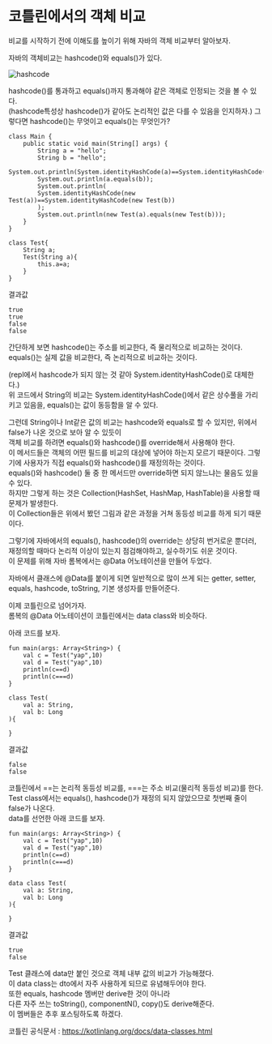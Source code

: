 코틀린에서의 객체 비교
======================
비교를 시작하기 전에 이해도를 높이기 위해 자바의 객체 비교부터 알아보자.  

자바의 객체비교는 hashcode()와 equals()가 있다.  

![hashcode](https://user-images.githubusercontent.com/76764942/129033950-61fad4fd-d131-4fa1-89ca-8112462c0a86.png)  

hashcode()를 통과하고 equals()까지 통과해야 같은 객체로 인정되는 것을 볼 수 있다.  
(hashcode특성상 hashcode()가 같아도 논리적인 값은 다를 수 있음을 인지하자.)
그렇다면 hashcode()는 무엇이고 equals()는 무엇인가?  

    class Main {
        public static void main(String[] args) {
            String a = "hello";
            String b = "hello";
            System.out.println(System.identityHashCode(a)==System.identityHashCode(b));
            System.out.println(a.equals(b));
            System.out.println(
            System.identityHashCode(new Test(a))==System.identityHashCode(new Test(b))
            );
            System.out.println(new Test(a).equals(new Test(b)));
        }
    }

    class Test{
        String a;
        Test(String a){
            this.a=a;
        }
    }  

결과값  

    true
    true
    false
    false

간단하게 보면 hashcode()는 주소를 비교한다, 즉 물리적으로 비교하는 것이다.   
equals()는 실제 값을 비교한다, 즉 논리적으로 비교하는 것이다.   

(repl에서 hashcode가 되지 않는 것 같아 System.identityHashCode()로 대체한다.)  
위 코드에서 String의 비교는 System.identityHashCode()에서 같은 상수풀을 가리키고 있음을, equals()는 값이 동등함을 알 수 있다.  

그런데 String이나 Int같은 값의 비교는 hashcode와 equals로 할 수 있지만, 위에서 false가 나온 것으로 보아 알 수 있듯이  
객체 비교를 하려면 equals()와 hashcode()를 override해서 사용해야 한다.  
이 메서드들은 객체의 어떤 필드를 비교의 대상에 넣어야 하는지 모르기 때문이다. 그렇기에 사용자가 직접 equals()와 hashcode()를 재정의하는 것이다.  
equals()와 hashcode() 둘 중 한 메서드만 override하면 되지 않느냐는 물음도 있을 수 있다.  
하지만 그렇게 하는 것은 Collection(HashSet, HashMap, HashTable)을 사용할 때 문제가 발생한다.  
이 Collection들은 위에서 봤던 그림과 같은 과정을 거쳐 동등성 비교를 하게 되기 때문이다.  

그렇기에 자바에서의 equals(), hashcode()의 override는 상당히 번거로운 뿐더러, 재정의할 때마다 논리적 이상이 있는지 점검해야하고, 실수하기도 쉬운 것이다.  
이 문제를 위해 자바 롬복에서는 @Data 어노테이션을 만들어 두었다.  

자바에서 클래스에 @Data를 붙이게 되면 일반적으로 많이 쓰게 되는 getter, setter, equals, hashcode, toString, 기본 생성자를 만들어준다.

이제 코틀린으로 넘어가자.  
롬복의 @Data 어노테이션이 코틀린에서는 data class와 비슷하다.   

아래 코드를 보자.  

    fun main(args: Array<String>) {
        val c = Test("yap",10)
        val d = Test("yap",10)
        println(c==d)
        println(c===d)
    }

    class Test(
        val a: String,
        val b: Long
    ){

    }

결과값

    false
    false

코틀린에서 ==는 논리적 동등성 비교를, ===는 주소 비교(물리적 동등성 비교)를 한다.  
Test class에서는 equals(), hashcode()가 재정의 되지 않았으므로 첫번째 줄이 false가 나온다.  
data를 선언한 아래 코드를 보자.  

    fun main(args: Array<String>) {
        val c = Test("yap",10)
        val d = Test("yap",10)
        println(c==d)
        println(c===d)
    }

    data class Test(
        val a: String,
        val b: Long
    ){

    }

결과값

    true
    false

Test 클래스에 data만 붙인 것으로 객체 내부 값의 비교가 가능해졌다.  
이 data class는 dto에서 자주 사용하게 되므로 유념해두어야 한다.   
또한 equals, hashcode 멤버만 derive한 것이 아니라  
다른 자주 쓰는 toString(), componentN(), copy()도 derive해준다.  
이 멤버들은 추후 포스팅하도록 하겠다.  

코틀린 공식문서
: https://kotlinlang.org/docs/data-classes.html
